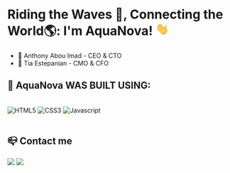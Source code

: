 <h1>Riding the Waves 🌊, Connecting the World🌎: I'm AquaNova!
<img src="https://raw.githubusercontent.com/ABSphreak/ABSphreak/master/gifs/Hi.gif" width="30px"></h1>


- 🤔 Anthony Abou Imad - CEO & CTO 
- 🚀 Tia Estepanian - CMO & CFO

<div>
  <h2>🧰 AquaNova WAS BUILT USING:</h2><br>
    <img src="https://img.shields.io/static/v1?label=&message=HTML5&color=%23E34F26&style=for-the-badge&logo=html5&logoColor=whitesmoke" alt="HTML5">
    <img src="https://img.shields.io/static/v1?label=&message=CSS3&color=%231572B6&style=for-the-badge&logo=css3&logoColor=whitesmoke" alt="CSS3">
    <img src="https://img.shields.io/static/v1?label=&message=Javascript&color=%23F7DF1E&style=for-the-badge&logo=javascript&logoColor=grey" alt="Javascript"> 
    <br><br>
</div>


<h2>📪 Contact me</h2>
<p>
  <a href="mailto:aquanova.wro@gmail.com" target="_blank"><img height="28" src = "https://img.shields.io/badge/email-8B89CC?&style=for-the-badge&logo=protonmail&logoColor=white"></a>
  <a href="https://www.instagram.com/aquanovalb/" target="_blank"> <img height="28" src = "https://img.shields.io/badge/-Instagram-0e76a8?style=for-the-badge&logo=Instagram&logoColor=white"></a>
</p> 
